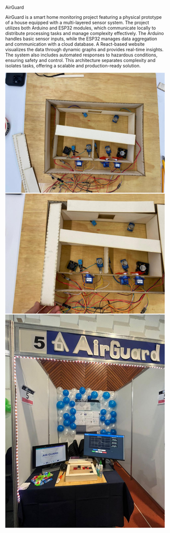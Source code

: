 AirGuard 

AirGuard is a smart home monitoring project featuring a physical prototype of a house equipped with a multi-layered sensor system. The project utilizes both Arduino and ESP32 modules, which communicate locally to distribute processing tasks and manage complexity effectively. The Arduino handles basic sensor inputs, while the ESP32 manages data aggregation and communication with a cloud database. A React-based website visualizes the data through dynamic graphs and provides real-time insights. The system also includes automated responses to hazardous conditions, ensuring safety and control. This architecture separates complexity and isolates tasks, offering a scalable and production-ready solution.

![AirGuard Prototype](/AirGuard1.jpeg)
![AirGuard Prototype](/AirGuard2.jpeg)
![AirGuard Prototype](/AirGuard3.jpeg)
